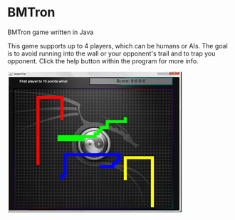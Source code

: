# BMTron
BMTron game written in Java

This game supports up to 4 players, which can be humans or AIs. The goal is to avoid running into the wall or your opponent's
trail and to trap you opponent. Click the help button within the program for more info.

![BMTron](https://github.com/simon-qi/BMTron/blob/master/files/screenshot.png)
